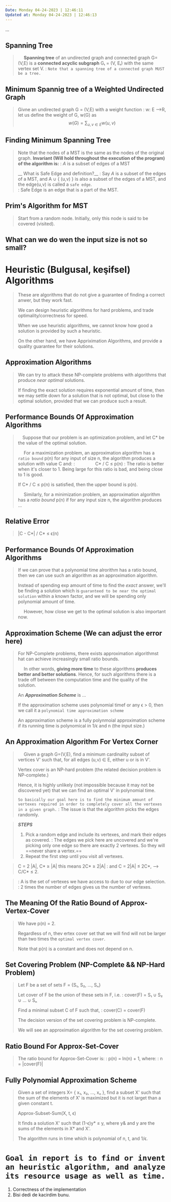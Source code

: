 ```yaml
---
Date: Monday 04-24-2023 | 12:46:11
Updated at: Monday 04-24-2023 | 12:46:13  
---
```


...


## Spanning Tree
> &emsp; __Spanning tree__ of an undirected graph and connected graph G=(V,E) is a __connected acyclic subgraph__ Gₜ = (V, Eₜ) with the same vertex set V.
> : `Note that a spanning tree of a connected graph MUST be a tree.`
>

## Minimum Spannig tree of a Weighted Undirected Graph
> Givne an undirected graph G = (V,E) with a weight function
> : w: E ⟶R, let us define the weight of G, w(G) as
> $$w(G) = \sum_{u,v ∈ E} w(u, v)$$

## Finding Minimum Spanning Tree
> Note that the nodes of a MST is the same as the nodes of the original graph.
> __Invariant (Will hold throughout the execution of the program) of the algorithm is:__
> : *A* is a subset of edges of a MST  
>
> __ What is Safe Edge and definition?__
> : Say *A* is a subset of the edges of a MST, and A ∪ { (u,v) } is also a subset of the edges of a MST, and the edge(u,v) is called a `safe edge`.  
> : Safe Edge is an edge that is a part of the MST. 
>

## Prim's Algorithm for MST
> Start from a random node. Initially, only this node is said to be covered (visited).

## What can we do wen the input size is not so small?

# Heuristic (Bulgusal, keşifsel) Algorithms
> These are algorithms that do not give a guarantee of finding a correct anwer, but they work fast.
>
> We can design heuristic algorithms for hard problems, and trade optimality/correctness for speed.
>
> When we use heuristic algorithms, we cannot know how good a solution is provided by such a heuristic.
>
> On the other hand, we have Appriximation Algorithms, and provide a quality guarantee for their solutions.
>

## Approximation Algorithms
> We can try to attack these NP-complete problems with algorithms that produce *near optimal* solutions.
>
> If finding the exact solution requires exponential amount of time, then we may settle down for a solution that is not optimal, but close to the optimal solution, provided that we can produce such a result.
>

## Performance Bounds Of Approximation Algorithms
> &emsp;Suppose that our problem is an optimization problem, and let C* be the value of the optimal solution.
>
> &emsp; For a maximization problem, an approximation algorithm has a `ratio bound` p(n) for any input of size n, the algorithm produces a solution with value C and:
> : &emsp; &emsp;&emsp;&emsp;C* / C ≤ p(n) 
> : The ratio is better when it's closer to 1. Being large for this ratio is bad, and being close to 1 is good.
>
> If C* / C ≤ p(n) is satisfied, then the upper bound is p(n).
>
> &emsp; Similarly, for a minimization problem, an approximation algorithm has a *ratio bound* p(n) if for any input size n, the algorithm produces ...

## Relative Error
>|C - C*| / C* ≤ ϵ(n)

## Performance Bounds Of Approximation Algorithms
> If we can prove that a polynomial time alrorithm has a ratio bound, then we can use such an algorithm as an approximation algorithm. 
>
> Instead of spending exp amount of time to find the *exact* answer, we'll be finding a solution which is `guaranteed to be near the optimal solution` within a known factor, and we will be spending only polynomial amount of time.
>
> &emsp; However, how close we get to the optimal solution is also important now. 
>

## Approximation Scheme (We can adjust the error here)
> For NP-Complete problems, there exists approximation algorithmst hat can achieve increasingly small ratio bounds.
>
> &emsp; In other words, **giving more time** to these algorithms **produces better and better solutions**. Hence, for such algorithms there is a trade off between the computation time and the quality of the solution.
>
> An ___Approximation Scheme___ is ...
>
> If the approximation scheme uses polynomial timef or any ϵ > 0, then we call it a `polynomial time approximation scheme`
>
> An approximation scheme is a fully polynmoial approximation scheme if its running time is polynomical in 1/ϵ and n (the input size.)

## An Approximation Algorithm For Vertex Corner
> &emsp; Given a graph G=(V,E), find a minimum cardinality subset of vertices V' such that, for all edges (u,v) ∈ E, either u or is in V'.
>
> Vertex cover is an NP-hard problem (the related decision problem is NP-complete.)
>
> Hence, it is highly unlikely (not impossible because it may not be discovered yet) that we can find an optimal V' in polynomial time.
>
> `So basically our goal here is to find the minimum amount of vertexes required in order to completely cover all the vertexes in a given graph.`
> : The issue is that the algorithm picks the edges randomly.
> 


> ***STEPS***
> 1. Pick a random edge and include its vertexes, and mark their edges as covered.
> : The edges we pick here are uncovered and we're picking only one edge so there are exactly 2 vertexes. So they will ==never share a vertex.==
> 2. Repeat the first step until you visit all vertexes.
>

> C = 2 |A|, C* ≥ |A| this means 2C* ≥ 2|A|
> : and C = 2|A| ≤ 2C*, ⟶ C/C* ≤ 2.


> : A is the set of vertexes we have access to due to our edge selection.
> : 2 times the number of edges gives us the number of vertexes.

## The Meaning Of the Ratio Bound of Approx-Vertex-Cover
> We have p(n) = 2.
>
> Regardless of n, thev ertex cover set that we will find will not be larger than two times the `optimal vertex cover`.
>
> Note that p(n) is a constant and does not depend on n.

## Set Covering Problem (NP-Complete && NP-Hard Problem)
> Let F be a set of sets F = {S₁, S₂, ..., Sₙ}
>
> Let cover of F be the union of these sets in F, i.e.
> : cover(F) = S₁ ∪ S₂ ∪ ... ∪  Sₙ
>
> Find a minimal subset C of F such that,
> : cover(C) = cover(F)
>
> The decision version of the set covering problem is NP-complete.
>
> We will see an approximation algorithm for the set covering problem.

## Ratio Bound For Approx-Set-Cover
> The ratio bound for Approx-Set-Cover is:
> : p(n) = ln(n) + 1, where:
>   : n = |cover(F)|

## Fully Polynomial Approximation Scheme
> Given a set of integers X= { x₁, x₂, ..., xₙ }, find a subset X' such that the sum of the elements of X' is maximized but it is not larget than a given constant t.
>
> Approx-Subset-Sum(X, t, ϵ)
>
> It finds a solution X' such that (1-ϵ)y* ≤ y, where y& and y are the sums of the elements in X* and X'.
>
> The algorithm runs in time which is polynomial of n, t, and 1/ϵ.

# `Goal in report is to find or invent an heuristic algorithm, and analyze its resource usage as well as time.`

1. Correctness of the implementation
2. Bisi dedi de kacirdim bunu.
